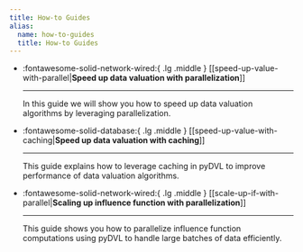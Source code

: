 ```yaml
---
title: How-to Guides
alias:
  name: how-to-guides
  title: How-to Guides
---
```


<div class="grid cards" markdown>

-   :fontawesome-solid-network-wired:{ .lg .middle } 
    [[speed-up-value-with-parallel|__Speed up data valuation with parallelization__]]

    ---
    In this guide we will show you how to speed up data valuation algorithms
    by leveraging parallelization.

-   :fontawesome-solid-database:{ .lg .middle } 
    [[speed-up-value-with-caching|__Speed up data valuation with caching__]]

    ---
    This guide explains how to leverage caching in pyDVL 
    to improve performance of data valuation algorithms.


-   :fontawesome-solid-network-wired:{ .lg .middle } 
    [[scale-up-if-with-parallel|__Scaling up influence function with parallelization__]]

    ---
    This guide shows you how to parallelize influence function
    computations using pyDVL to handle large batches of data efficiently.

</div>
